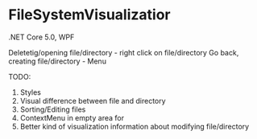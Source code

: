 # FileSystemVisualizatior

.NET Core 5.0, WPF

Deletetig/opening file/directory - right click on file/directory
Go back, creating file/directory - Menu

TODO:
1. Styles
2. Visual difference between file and directory
3. Sorting/Editing files
4. ContextMenu in empty area for
5. Better kind of visualization information about modifying file/directory